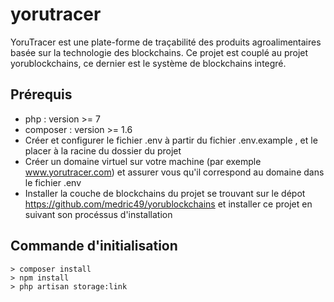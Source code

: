 # yorutracer
YoruTracer est une plate-forme de traçabilité des produits agroalimentaires basée sur la technologie des blockchains. Ce projet est couplé au projet yorublockchains, ce dernier est le système de blockchains integré.

## Prérequis
* php : version >= 7
* composer : version >= 1.6
* Créer et configurer le fichier .env à partir du fichier .env.example , et le placer à la racine du dossier du projet
* Créer un domaine virtuel sur votre machine (par exemple www.yorutracer.com) et assurer vous qu'il correspond au domaine dans le fichier .env
* Installer la couche de blockchains du projet se trouvant sur le dépot https://github.com/medric49/yorublockchains et installer ce projet en suivant son procéssus d'installation

## Commande d'initialisation
    > composer install
    > npm install
    > php artisan storage:link

